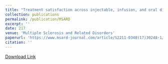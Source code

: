 ```yaml
---
title: "Treatment satisfaction across injectable, infusion, and oral disease-modifying therapies for multiple sclerosis"
collection: publications
permalink: /publication/MSARD
excerpt: ''
date: 217
venue: 'Multiple Sclerosis and Related Disorders'
paperurl: 'https://www.msard-journal.com/article/S2211-0348(17)30248-1/fulltext'
citation: ''
---
```


[Download Link](http://tessaeagle.github.io/files/MSARD.pdf)
